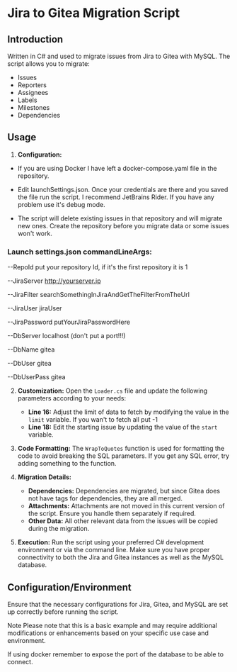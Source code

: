 # Jira to Gitea Migration Script

## Introduction
Written in C# and used to migrate issues from Jira to Gitea with MySQL. The script allows you to migrate:

- Issues
- Reporters
- Assignees
- Labels
- Milestones
- Dependencies

## Usage
1. **Configuration:**

- If you are using Docker I have left a docker-compose.yaml file in the repository.

- Edit launchSettings.json. Once your credentials are there and you saved the file run the script. I recommend JetBrains Rider. If you have any problem use it's debug mode.

- The script will delete existing issues in that repository and will migrate new ones. Create the repository before you migrate data or some issues won't work.


### Launch settings.json commandLineArgs:
--RepoId put your repository Id, if it's the first repository it is 1

--JiraServer http://yourserver.ip

--JiraFilter searchSomethingInJiraAndGetTheFilterFromTheUrl

--JiraUser jiraUser

--JiraPassword putYourJiraPasswordHere

--DbServer localhost (don't put a port!!!)

--DbName gitea

--DbUser gitea

--DbUserPass gitea





2. **Customization:** Open the `Loader.cs` file and update the following parameters according to your needs:
   - **Line 16:** Adjust the limit of data to fetch by modifying the value in the `limit` variable. If you wan't to fetch all put -1
   - **Line 18:** Edit the starting issue by updating the value of the `start` variable.

3. **Code Formatting:** The `WrapToQuotes` function is used for formatting the code to avoid breaking the SQL parameters. If you get any SQL error, try adding something to the function.

4. **Migration Details:**
   - **Dependencies:** Dependencies are migrated, but since Gitea does not have tags for dependencies, they are all merged.
   - **Attachments:** Attachments are not moved in this current version of the script. Ensure you handle them separately if required.
   - **Other Data:** All other relevant data from the issues will be copied during the migration.

5. **Execution:** Run the script using your preferred C# development environment or via the command line. Make sure you have proper connectivity to both the Jira and Gitea instances as well as the MySQL database.

## Configuration/Environment

Ensure that the necessary configurations for Jira, Gitea, and MySQL are set up correctly before running the script.

Note
Please note that this is a basic example and may require additional modifications or enhancements based on your specific use case and environment.

If using docker remember to expose the port of the database to be able to connect.